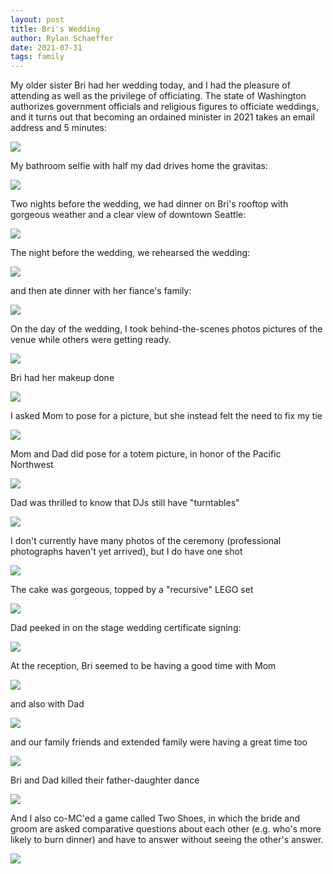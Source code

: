 ```yaml
---
layout: post
title: Bri's Wedding
author: Rylan Schaeffer
date: 2021-07-31
tags: family
---
```


My older sister Bri had her wedding today, and I had the pleasure of attending
as well as the privilege of officiating. The state of Washington 
authorizes government officials and religious figures to officiate weddings,
and it turns out that becoming an ordained minister in 2021 takes an email address
and 5 minutes:

![](2021-08-02-bri-wedding/american_marriage_ministries.jpg)

My bathroom selfie with half my dad drives home the gravitas:

![](2021-08-02-bri-wedding/bathroom_selfie.jpg)

Two nights before the wedding, we had dinner on Bri's rooftop with gorgeous
weather and a clear view of downtown Seattle:

![](2021-08-02-bri-wedding/dinner_on_rooftop.jpg)

The night before the wedding, we rehearsed the wedding:

![](2021-08-02-bri-wedding/wedding_rehearsal.jpg)

and then ate dinner with her fiance's family:

![](2021-08-02-bri-wedding/rehearsal_dinner.jpg)

On the day of the wedding, I took behind-the-scenes photos pictures of the venue while others
were getting ready. 

![](2021-08-02-bri-wedding/setup.jpg)

Bri had her makeup done

![](2021-08-02-bri-wedding/makeup.jpg)

I asked Mom to pose for a picture, but she instead felt the need to fix my tie

![](2021-08-02-bri-wedding/mom_fixing_tie.jpg)

Mom and Dad did pose for a totem picture, in honor of the Pacific Northwest

![](2021-08-02-bri-wedding/totem.jpg)

Dad was thrilled to know that DJs still have "turntables"

![](2021-08-02-bri-wedding/dj.jpg)

I don't currently have many photos of the ceremony (professional photographs
haven't yet arrived), but I do have one shot

![](2021-08-02-bri-wedding/ceremony.jpg)

The cake was gorgeous, topped by a "recursive" LEGO set

![](2021-08-02-bri-wedding/cake.jpg)

Dad peeked in on the stage wedding certificate signing:

![](2021-08-02-bri-wedding/certificate_signing.jpg)

At the reception, Bri seemed to be having a good time with Mom

![](2021-08-02-bri-wedding/bri_and_mom.jpg)

and also with Dad

![](2021-08-02-bri-wedding/bri_and_dad.jpg)

and our family friends and extended family were having a great time too

![](2021-08-02-bri-wedding/family.jpg)

Bri and Dad killed their father-daughter dance

![](2021-08-02-bri-wedding/father_daughter_dance.JPG)

And I also co-MC'ed a game called Two Shoes, in which the bride and groom
are asked comparative questions about each other (e.g. who's more likely to burn dinner)
and have to answer without seeing the other's answer.

![](2021-08-02-bri-wedding/two_shoes.JPG)
